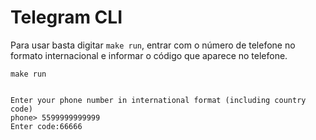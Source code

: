 # Telegram CLI

Para usar basta digitar `make run`, entrar com o número de
telefone no formato internacional e informar o código que
aparece no telefone.

```
make run


Enter your phone number in international format (including country code)
phone> 5599999999999
Enter code:66666
```


